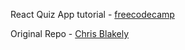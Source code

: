 React Quiz App tutorial - [freecodecamp](https://www-freecodecamp-org.cdn.ampproject.org/c/s/www.freecodecamp.org/news/how-to-build-a-quiz-app-using-react/amp/) 

Original Repo - [Chris Blakely](https://github.com/chrisblakely01/quiz-app)
